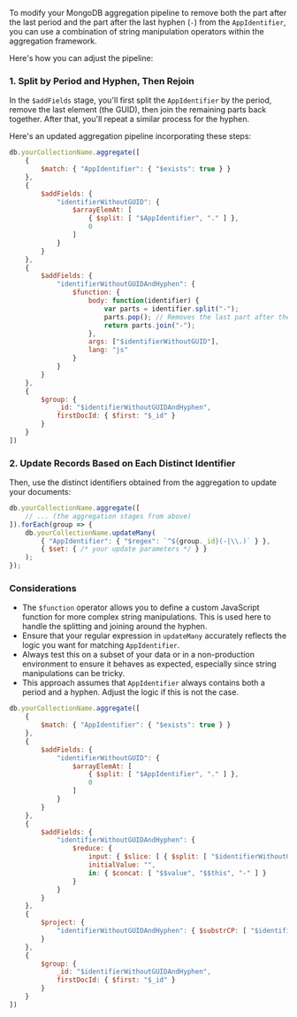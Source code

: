 To modify your MongoDB aggregation pipeline to remove both the part after the last period and the part after the last hyphen (`-`) from the `AppIdentifier`, you can use a combination of string manipulation operators within the aggregation framework.

Here's how you can adjust the pipeline:

### 1. Split by Period and Hyphen, Then Rejoin

In the `$addFields` stage, you'll first split the `AppIdentifier` by the period, remove the last element (the GUID), then join the remaining parts back together. After that, you'll repeat a similar process for the hyphen.

Here's an updated aggregation pipeline incorporating these steps:

```javascript
db.yourCollectionName.aggregate([
    {
        $match: { "AppIdentifier": { "$exists": true } }
    },
    {
        $addFields: {
            "identifierWithoutGUID": {
                $arrayElemAt: [
                    { $split: [ "$AppIdentifier", "." ] },
                    0
                ]
            }
        }
    },
    {
        $addFields: {
            "identifierWithoutGUIDAndHyphen": {
                $function: {
                    body: function(identifier) {
                        var parts = identifier.split("-");
                        parts.pop(); // Removes the last part after the last hyphen
                        return parts.join("-");
                    },
                    args: ["$identifierWithoutGUID"],
                    lang: "js"
                }
            }
        }
    },
    {
        $group: {
            _id: "$identifierWithoutGUIDAndHyphen",
            firstDocId: { $first: "$_id" }
        }
    }
])
```

### 2. Update Records Based on Each Distinct Identifier

Then, use the distinct identifiers obtained from the aggregation to update your documents:

```javascript
db.yourCollectionName.aggregate([
    // ... (the aggregation stages from above)
]).forEach(group => {
    db.yourCollectionName.updateMany(
        { "AppIdentifier": { "$regex": `^${group._id}(-|\\.)` } },
        { $set: { /* your update parameters */ } }
    );
});
```

### Considerations

- The `$function` operator allows you to define a custom JavaScript function for more complex string manipulations. This is used here to handle the splitting and joining around the hyphen.
- Ensure that your regular expression in `updateMany` accurately reflects the logic you want for matching `AppIdentifier`.
- Always test this on a subset of your data or in a non-production environment to ensure it behaves as expected, especially since string manipulations can be tricky.
- This approach assumes that `AppIdentifier` always contains both a period and a hyphen. Adjust the logic if this is not the case.


```javascript
db.yourCollectionName.aggregate([
    {
        $match: { "AppIdentifier": { "$exists": true } }
    },
    {
        $addFields: {
            "identifierWithoutGUID": {
                $arrayElemAt: [
                    { $split: [ "$AppIdentifier", "." ] },
                    0
                ]
            }
        }
    },
    {
        $addFields: {
            "identifierWithoutGUIDAndHyphen": {
                $reduce: {
                    input: { $slice: [ { $split: [ "$identifierWithoutGUID", "-" ] }, 0, -1 ] },
                    initialValue: "",
                    in: { $concat: [ "$$value", "$$this", "-" ] }
                }
            }
        }
    },
    {
        $project: {
            "identifierWithoutGUIDAndHyphen": { $substrCP: [ "$identifierWithoutGUIDAndHyphen", 0, { $subtract: [ { $strLenCP: "$identifierWithoutGUIDAndHyphen" }, 1 ] } ] }
        }
    },
    {
        $group: {
            _id: "$identifierWithoutGUIDAndHyphen",
            firstDocId: { $first: "$_id" }
        }
    }
])
```
